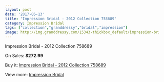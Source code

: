 ```yaml
---
layout: post
date: '2017-05-13'
title: "Impression Bridal - 2012 Collection 758689"
category: Impression Bridal
tags: ["collection","granddressy","bridal","impression"]
image: http://img.granddressy.com/15343-thickbox_default/impression-bridal-2012-collection-758689.jpg
---
```

Impression Bridal - 2012 Collection 758689

On Sales: **$272.99**
<a href="https://www.granddressy.com/en/impression-bridal/14372-impression-bridal-2012-collection-758689.html"><amp-img layout="responsive" width="600" height="600" src="//img.granddressy.com/15343-thickbox_default/impression-bridal-2012-collection-758689.jpg" alt="Impression Bridal - 2012 Collection 758689 0" /></a>

Buy it: [Impression Bridal - 2012 Collection 758689](https://www.granddressy.com/en/impression-bridal/14372-impression-bridal-2012-collection-758689.html "Impression Bridal - 2012 Collection 758689")

View more: [Impression Bridal](https://www.granddressy.com/en/219-impression-bridal "Impression Bridal")